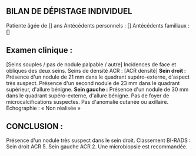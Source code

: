 ## BILAN DE DÉPISTAGE INDIVIDUEL
Patiente âgée de [\] ans
Antécédents personnels : [\]
Antécédents familiaux : [\]

## Examen clinique :
[Seins souples / pas de nodule palpable / autre\]
Incidences de face et obliques des deux seins.
Seins de densité ACR : [ACR densité\]
**Sein droit :**
Présence d'un nodule de 21 mm dans le quadrant supéro-externe, d'aspect très suspect.
Présence d'un second nodule de 23 mm dans le quadrant supérieur, d'allure bénigne.
**Sein gauche :**
Présence d'un nodule de 30 mm dans le quadrant supéro-externe, d'allure bénigne.
Pas de foyer de microcalcifications suspectes.
Pas d'anomalie cutanée ou axillaire.
Échographie : « Non réalisée »

## CONCLUSION :
Présence d'un nodule très suspect dans le sein droit.
Classement BI-RADS : Sein droit ACR 5. Sein gauche ACR 2.
Une microbiopsie est recommandée.
